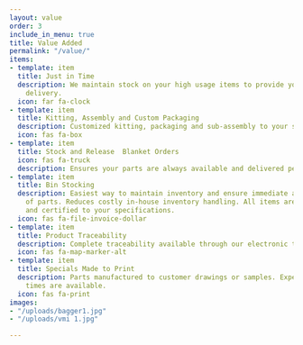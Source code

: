 ```yaml
---
layout: value
order: 3
include_in_menu: true
title: Value Added
permalink: "/value/"
items:
- template: item
  title: Just in Time
  description: We maintain stock on your high usage items to provide you with JIT
    delivery.
  icon: far fa-clock
- template: item
  title: Kitting, Assembly and Custom Packaging
  description: Customized kitting, packaging and sub-assembly to your specifications.
  icon: fas fa-box
- template: item
  title: Stock and Release  Blanket Orders
  icon: fas fa-truck
  description: Ensures your parts are always available and delivered per your demand.
- template: item
  title: Bin Stocking
  description: Easiest way to maintain inventory and ensure immediate availability
    of parts. Reduces costly in-house inventory handling. All items are inspected
    and certified to your specifications.
  icon: fas fa-file-invoice-dollar
- template: item
  title: Product Traceability
  description: Complete traceability available through our electronic tracking system.
  icon: fas fa-map-marker-alt
- template: item
  title: Specials Made to Print
  description: Parts manufactured to customer drawings or samples. Expedited lead
    times are available.
  icon: fas fa-print
images:
- "/uploads/bagger1.jpg"
- "/uploads/vmi 1.jpg"

---
```

